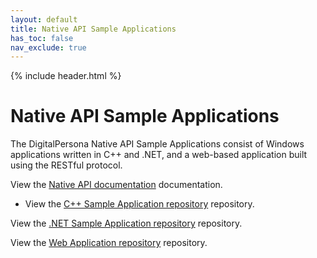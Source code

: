 ```yaml
---
layout: default
title: Native API Sample Applications
has_toc: false
nav_exclude: true
---
```


{% include header.html %}
<BR>

# Native API Sample Applications

The DigitalPersona Native API Sample Applications consist of Windows applications written in C++ and .NET,  and a web-based application built using the RESTful protocol.

View the [Native API documentation](https://hidglobal.github.io/digitalpersona-native-api/) documentation.

* View the [C++ Sample Application repository](https://github.com/hidglobal/digitalpersona-sample-cpp/) repository.

View the [.NET Sample Application repository](https://github.com/hidglobal/digitalpersona-sample-dotnet/) repository.

View the [Web Application repository](https://github.com/hidglobal/digitalpersona-sample-web/) repository.
